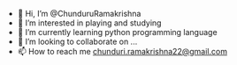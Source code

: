 - 👋 Hi, I’m @ChunduruRamakrishna
- 👀 I’m interested in playing and studying 
- 🌱 I’m currently learning python programming language 
- 💞️ I’m looking to collaborate on ...
- 📫 How to reach me chunduri.ramakrishna22@gmail.com

<!---
ChunduruRamakrishna/ChunduruRamakrishna is a ✨ special ✨ repository because its `README.md` (this file) appears on your GitHub profile.
You can click the Preview link to take a look at your changes.
--->
